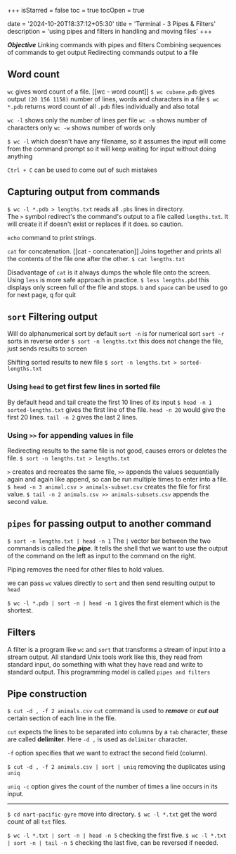 +++
isStarred = false
toc = true
tocOpen = true

date = '2024-10-20T18:37:12+05:30'
title = 'Terminal - 3 Pipes & Filters'
description = 'using pipes and filters in handling and moving files'
+++


***Objective***
Linking commands with pipes and filters
Combining sequences of commands to get output
Redirecting commands output to a file

## Word count 

`wc` gives word count of a file.  [[wc - word count]]
`$ wc cubane.pdb`  gives output `(20 156 1158)`  number of lines, words and characters in a file
`$ wc *.pdb`  returns word count of all `.pdb` files individually and also total

`wc -l` shows only the number of lines per file
`wc -m` shows number of characters only
`wc -w` shows number of words only

`$ wc -l` which doesn't have any filename, so it assumes the input will come from the command prompt so it will keep waiting for input without doing anything

`Ctrl + C` can be used to come out of such mistakes


## Capturing output from commands

`$ wc -l *.pdb > lengths.txt` reads all `.pbs` lines in directory.  
The `>` symbol redirect's the command's output to a file called `lengths.txt`.
It will create it if doesn't exist or replaces if it does. so caution.

`echo` command to print strings.

`cat`  for concatenation.   [[cat - concatenation]]
Joins together and prints all the contents of the file one after the other.
`$ cat lengths.txt`

Disadvantage of `cat` is it always dumps the whole file onto the screen.
Using `less` is more safe approach in practice.
`$ less lengths.pbd`    this displays only screen full of the file and stops. 
`b` and `space` can be used to go for next page, q for quit


## `sort` Filtering output

Will do alphanumerical sort by default
`sort -n`   is for numerical sort
`sort -r`   sorts in reverse order
`$ sort -n lengths.txt`     this does not change the file, just sends results to screen

Shifting sorted results to new file
`$ sort -n lengths.txt > sorted-lengths.txt`

### Using `head` to get first few lines in sorted file  

By default head and tail create the first 10 lines of its input
`$ head -n 1 sorted-lengths.txt`   gives the first line of the file.
`head -n 20` would give the first 20 lines.
`tail -n 2` gives the last 2 lines.

### Using `>>` for appending values in file

Redirecting results to the same file is not good, causes errors or deletes the file.
`$ sort -n lengths.txt > lengths.txt`

`>`  creates and recreates the same file,
`>>` appends the values sequentially again and again like append, so can be run multiple times to enter into a file.
`$ head -n 3 animal.csv > animals-subset.csv`   creates the file for first value.
`$ tail -n 2 animals.csv >> animals-subsets.csv`  appends the second value.


## `pipes` for passing output to another command

`$ sort -n lengths.txt | head -n 1`
The `|` vector bar between the two commands is called the ***pipe***.
It tells the shell that we want to use the output of the command on the left as input to the command on the right.

Piping removes the need for other files to hold values.

we can pass `wc` values directly to `sort` and then send resulting output to `head`

`$ wc -l *.pdb | sort -n | head -n 1`    gives the first element which is the shortest.


## Filters

A filter is a program like `wc` and `sort` that transforms a stream of input into a stream output.
All standard Unix tools work like this, they read from standard input, do something with what they have read and write to standard output.
This programming model is called `pipes and filters`


## Pipe construction

`$ cut -d , -f 2 animals.csv`
`cut` command is used to ***remove*** or ***cut out*** certain section of each line in the file.

`cut` expects the lines to be separated into columns by a `tab` character, these are called **delimiter**. 
Here `-d ,` is used as `delimiter` character.

`-f` option specifies that we want to extract the second field (column).

`$ cut -d , -f 2 animals.csv | sort | uniq`
removing the duplicates using `uniq`

`uniq -c` option gives the count of the number of times a line occurs in its input.

__________

`$ cd nart-pacific-gyre`   move into directory.
`$ wc -l *.txt`   get the word count of all `txt` files.

`$ wc -l *.txt | sort -n | head -n 5`   checking the first five.
`$ wc -l *.txt | sort -n | tail -n 5` checking the last five, can be reversed if needed.
